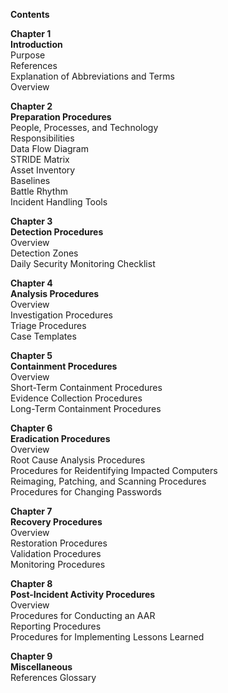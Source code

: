 **Contents**

**Chapter 1**  
**Introduction**    
Purpose  
References  
Explanation of Abbreviations and Terms  
Overview  

**Chapter 2**  
**Preparation Procedures**  
People, Processes, and Technology  
Responsibilities  
Data Flow Diagram  
STRIDE Matrix  
Asset Inventory  
Baselines  
Battle Rhythm  
Incident Handling Tools  

**Chapter 3**  
**Detection Procedures**  
Overview  
Detection Zones  
Daily Security Monitoring Checklist  

**Chapter 4**  
**Analysis Procedures**  
Overview  
Investigation Procedures  
Triage Procedures  
Case Templates

**Chapter 5**  
**Containment Procedures**  
Overview  
Short-Term Containment Procedures  
Evidence Collection Procedures  
Long-Term Containment Procedures  

**Chapter 6**  
**Eradication Procedures**  
Overview  
Root Cause Analysis Procedures  
Procedures for Reidentifying Impacted Computers  
Reimaging, Patching, and Scanning Procedures  
Procedures for Changing Passwords  

**Chapter 7**  
**Recovery Procedures**  
Overview  
Restoration Procedures  
Validation Procedures  
Monitoring Procedures  

**Chapter 8**  
**Post-Incident Activity Procedures**  
Overview  
Procedures for Conducting an AAR  
Reporting Procedures  
Procedures for Implementing Lessons Learned

**Chapter 9**  
**Miscellaneous**  
References
Glossary
